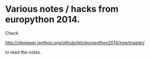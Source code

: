 # Various notes / hacks from europython 2014.

Check 

http://nbviewer.ipython.org/github/teh/europython2014/tree/master/

to read the notes.